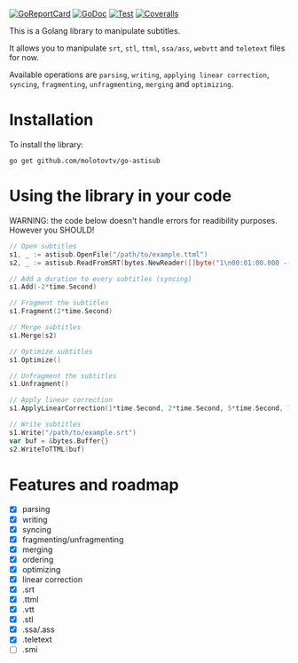 [![GoReportCard](http://goreportcard.com/badge/github.com/asticode/go-astisub)](http://goreportcard.com/report/github.com/asticode/go-astisub)
[![GoDoc](https://godoc.org/github.com/asticode/go-astisub?status.svg)](https://godoc.org/github.com/asticode/go-astisub)
[![Test](https://github.com/asticode/go-astisub/actions/workflows/test.yml/badge.svg)](https://github.com/asticode/go-astisub/actions/workflows/test.yml)
[![Coveralls](https://coveralls.io/repos/github/asticode/go-astisub/badge.svg?branch=master)](https://coveralls.io/github/asticode/go-astisub)

This is a Golang library to manipulate subtitles. 

It allows you to manipulate `srt`, `stl`, `ttml`, `ssa/ass`, `webvtt` and `teletext` files for now.

Available operations are `parsing`, `writing`, `applying linear correction`, `syncing`, `fragmenting`, `unfragmenting`, `merging` and `optimizing`.

# Installation

To install the library:

    go get github.com/molotovtv/go-astisub

# Using the library in your code

WARNING: the code below doesn't handle errors for readibility purposes. However you SHOULD!

```go
// Open subtitles
s1, _ := astisub.OpenFile("/path/to/example.ttml")
s2, _ := astisub.ReadFromSRT(bytes.NewReader([]byte("1\n00:01:00.000 --> 00:02:00.000\nCredits")))

// Add a duration to every subtitles (syncing)
s1.Add(-2*time.Second)

// Fragment the subtitles
s1.Fragment(2*time.Second)

// Merge subtitles
s1.Merge(s2)

// Optimize subtitles
s1.Optimize()

// Unfragment the subtitles
s1.Unfragment()

// Apply linear correction
s1.ApplyLinearCorrection(1*time.Second, 2*time.Second, 5*time.Second, 7*time.Second)

// Write subtitles
s1.Write("/path/to/example.srt")
var buf = &bytes.Buffer{}
s2.WriteToTTML(buf)
```

# Features and roadmap

- [x] parsing
- [x] writing
- [x] syncing
- [x] fragmenting/unfragmenting
- [x] merging
- [x] ordering
- [x] optimizing
- [x] linear correction
- [x] .srt
- [x] .ttml
- [x] .vtt
- [x] .stl
- [x] .ssa/.ass
- [x] .teletext
- [ ] .smi
